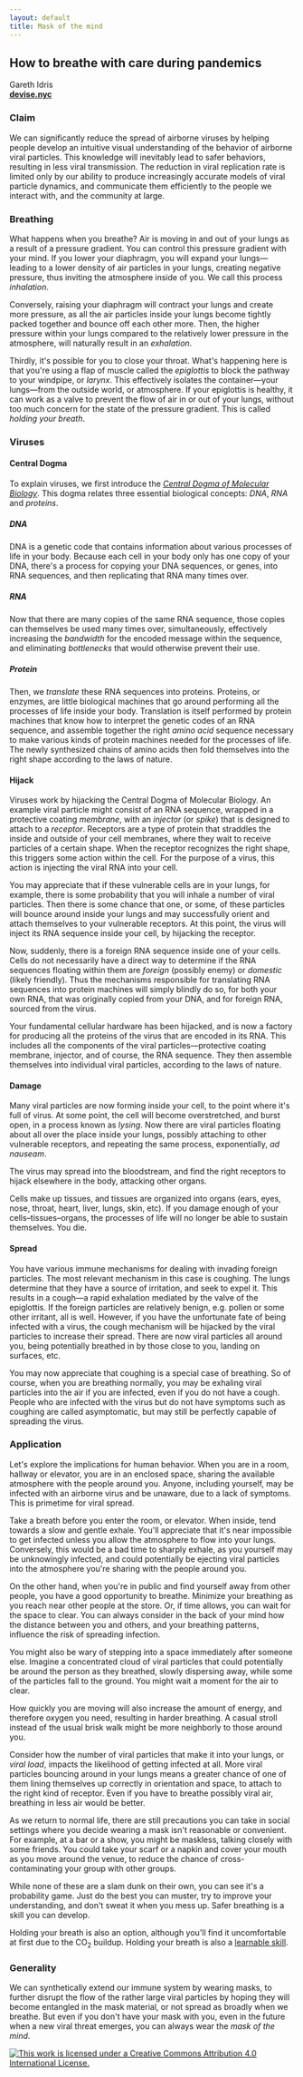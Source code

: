 ```yaml
---
layout: default
title: Mask of the mind
---
```

How to breathe with care during pandemics
----------------

Gareth Idris  
[**devise.nyc**](https://devise.nyc)

### Claim

We can significantly reduce the spread of airborne viruses by helping people develop an intuitive visual understanding of the behavior of airborne viral particles. This knowledge will inevitably lead to safer behaviors, resulting in less viral transmission. The reduction in viral replication rate is limited only by our ability to produce increasingly accurate models of viral particle dynamics, and communicate them efficiently to the people we interact with, and the community at large.

### Breathing

What happens when you breathe? Air is moving in and out of your lungs as a result of a pressure gradient. You can control this pressure gradient with your mind. If you lower your diaphragm, you will expand your lungs—leading to a lower density of air particles in your lungs, creating negative pressure, thus inviting the atmosphere inside of you. We call this process *inhalation*.

Conversely, raising your diaphragm will contract your lungs and create more pressure, as all the air particles inside your lungs become tightly packed together and bounce off each other more. Then, the higher pressure within your lungs compared to the relatively lower pressure in the atmosphere, will naturally result in an *exhalation*.

Thirdly, it's possible for you to close your throat. What's happening here is that you're using a flap of muscle called the *epiglottis* to block the pathway to your windpipe, or *larynx*. This effectively isolates the container—your lungs—from the outside world, or atmosphere. If your epiglottis is healthy, it can work as a valve to prevent the flow of air in or out of your lungs, without too much concern for the state of the pressure gradient. This is called *holding your breath*.

### Viruses

#### Central Dogma

To explain viruses, we first introduce the [*Central Dogma of Molecular Biology*](https://en.wikipedia.org/wiki/Central_dogma_of_molecular_biology). This dogma relates three essential biological concepts: *DNA*, *RNA* and *proteins*.

##### DNA

DNA is a genetic code that contains information about various processes of life in your body. Because each cell in your body only has one copy of your DNA, there's a process for copying your DNA sequences, or genes, into RNA sequences, and then replicating that RNA many times over.

##### RNA

Now that there are many copies of the same RNA sequence, those copies can themselves be used many times over, simultaneously, effectively increasing the *bandwidth* for the encoded message within the sequence, and eliminating *bottlenecks* that would otherwise prevent their use.

##### Protein

Then, we *translate* these RNA sequences into proteins. Proteins, or enzymes, are little biological machines that go around performing all the processes of life inside your body. Translation is itself performed by protein machines that know how to interpret the genetic codes of an RNA sequence, and assemble together the right *amino acid* sequence necessary to make various kinds of protein machines needed for the processes of life. The newly synthesized chains of amino acids then fold themselves into the right shape according to the laws of nature.

#### Hijack

Viruses work by hijacking the Central Dogma of Molecular Biology. An example viral particle might consist of an RNA sequence, wrapped in a protective coating *membrane*, with an *injector* (or *spike*) that is designed to attach to a *receptor*. Receptors are a type of protein that straddles the inside and outside of your cell membranes, where they wait to receive particles of a certain shape. When the receptor recognizes the right shape, this triggers some action within the cell. For the purpose of a virus, this action is injecting the viral RNA into your cell.

You may appreciate that if these vulnerable cells are in your lungs, for example, there is some probability that you will inhale a number of viral particles. Then there is some chance that one, or some, of these particles will bounce around inside your lungs and may successfully orient and attach themselves to your vulnerable receptors. At this point, the virus will inject its RNA sequence inside your cell, by hijacking the receptor.

Now, suddenly, there is a foreign RNA sequence inside one of your cells. Cells do not necessarily have a direct way to determine if the RNA sequences floating within them are *foreign* (possibly enemy) or *domestic* (likely friendly). Thus the mechanisms responsible for translating RNA sequences into protein machines will simply blindly do so, for both your own RNA, that was originally copied from your DNA, and for foreign RNA, sourced from the virus.

Your fundamental cellular hardware has been hijacked, and is now a factory for producing all the proteins of the virus that are encoded in its RNA. This includes all the components of the viral particles—protective coating membrane, injector, and of course, the RNA sequence. They then assemble themselves into individual viral particles, according to the laws of nature.

#### Damage

Many viral particles are now forming inside your cell, to the point where it's full of virus. At some point, the cell will become overstretched, and burst open, in a process known as *lysing*. Now there are viral particles floating about all over the place inside your lungs, possibly attaching to other vulnerable receptors, and repeating the same process, exponentially, *ad nauseam*.

The virus may spread into the bloodstream, and find the right receptors to hijack elsewhere in the body, attacking other organs.

Cells make up tissues, and tissues are organized into organs (ears, eyes, nose, throat, heart, liver, lungs, skin, etc). If you damage enough of your cells–tissues–organs, the processes of life will no longer be able to sustain themselves. You die.

#### Spread

You have various immune mechanisms for dealing with invading foreign particles. The most relevant mechanism in this case is coughing. The lungs determine that they have a source of irritation, and seek to expel it. This results in a cough—a rapid exhalation mediated by the valve of the epiglottis. If the foreign particles are relatively benign, e.g. pollen or some other irritant, all is well. However, if you have the unfortunate fate of being infected with a virus, the cough mechanism will be hijacked by the viral particles to increase their spread. There are now viral particles all around you, being potentially breathed in by those close to you, landing on surfaces, etc.

You may now appreciate that coughing is a special case of breathing. So of course, when you are breathing normally, you may be exhaling viral particles into the air if you are infected, even if you do not have a cough. People who are infected with the virus but do not have symptoms such as coughing are called asymptomatic, but may still be perfectly capable of spreading the virus.

### Application

Let's explore the implications for human behavior. When you are in a room, hallway or elevator, you are in an enclosed space, sharing the available atmosphere with the people around you. Anyone, including yourself, may be infected with an airborne virus and be unaware, due to a lack of symptoms. This is primetime for viral spread.

Take a breath before you enter the room, or elevator. When inside, tend towards a slow and gentle exhale. You'll appreciate that it's near impossible to get infected unless you allow the atmosphere to flow into your lungs. Conversely, this would be a bad time to sharply exhale, as you yourself may be unknowingly infected, and could potentially be ejecting viral particles into the atmosphere you're sharing with the people around you.

On the other hand, when you're in public and find yourself away from other people, you have a good opportunity to breathe. Minimize your breathing as you reach near other people at the store. Or, if time allows, you can wait for the space to clear. You can always consider in the back of your mind how the distance between you and others, and your breathing patterns, influence the risk of spreading infection.

You might also be wary of stepping into a space immediately after someone else. Imagine a concentrated cloud of viral particles that could potentially be around the person as they breathed, slowly dispersing away, while some of the particles fall to the ground. You might wait a moment for the air to clear.

How quickly you are moving will also increase the amount of energy, and therefore oxygen you need, resulting in harder breathing. A casual stroll instead of the usual brisk walk might be more neighborly to those around you.

Consider how the number of viral particles that make it into your lungs, or *viral load*, impacts the likelihood of getting infected at all. More viral particles bouncing around in your lungs means a greater chance of one of them lining themselves up correctly in orientation and space, to attach to the right kind of receptor. Even if you have to breathe possibly viral air, breathing in less air would be better.

As we return to normal life, there are still precautions you can take in social settings where you decide wearing a mask isn't reasonable or convenient. For example, at a bar or a show, you might be maskless, talking closely with some friends. You could take your scarf or a napkin and cover your mouth as you move around the venue, to reduce the chance of cross-contaminating your group with other groups.

While none of these are a slam dunk on their own, you can see it's a probability game. Just do the best you can muster, try to improve your understanding, and don't sweat it when you mess up. Safer breathing is a skill you can develop.

Holding your breath is also an option, although you'll find it uncomfortable at first due to the CO<sub>2</sub> buildup. Holding your breath is also a [learnable skill](https://youtu.be/V6iyDEWG1CU).

### Generality

We can synthetically extend our immune system by wearing masks, to further disrupt the flow of the rather large viral particles by hoping they will become entangled in the mask material, or not spread as broadly when we breathe. But even if you don't have your mask with you, even in the future when a new viral threat emerges, you can always wear the *mask of the mind*.

[![This work is licensed under a Creative Commons Attribution 4.0 International License.](https://i.creativecommons.org/l/by/4.0/88x31.png "This work is licensed under a Creative Commons Attribution 4.0 International License. We both know I'm not going to enforce it, so just do whatever I guess. Please consider replicating this virally.")](https://creativecommons.org/licenses/by/4.0/)
